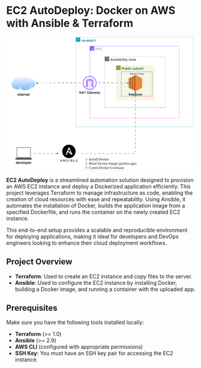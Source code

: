# EC2 AutoDeploy: Docker on AWS with Ansible & Terraform

![Automated Photo](automated.gif)


**EC2 AutoDeploy** is a streamlined automation solution designed to provision an AWS EC2 instance and deploy a Dockerized application efficiently. This project leverages Terraform to manage infrastructure as code, enabling the creation of cloud resources with ease and repeatability. Using Ansible, it automates the installation of Docker, builds the application image from a specified Dockerfile, and runs the container on the newly created EC2 instance.

This end-to-end setup provides a scalable and reproducible environment for deploying applications, making it ideal for developers and DevOps engineers looking to enhance their cloud deployment workflows.

## Project Overview

- **Terraform**: Used to create an EC2 instance and copy files to the server.
- **Ansible**: Used to configure the EC2 instance by installing Docker, building a Docker image, and running a container with the uploaded app.

## Prerequisites

Make sure you have the following tools installed locally:

- **Terraform** (>= 1.0)
- **Ansible** (>= 2.9)
- **AWS CLI** (configured with appropriate permissions)
- **SSH Key**: You must have an SSH key pair for accessing the EC2 instance.
